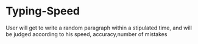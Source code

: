 # Typing-Speed

User will get to write a random paragraph within a stipulated time, and will be judged according to his speed, accuracy,number of mistakes
